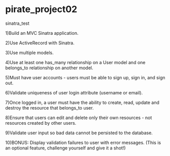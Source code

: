 # pirate_project02
sinatra_test

1)Build an MVC Sinatra application.

2)Use ActiveRecord with Sinatra.

3)Use multiple models.

4)Use at least one has_many relationship on a User model and one belongs_to relationship on another model.

5)Must have user accounts - users must be able to sign up, sign in, and sign out.

6)Validate uniqueness of user login attribute (username or email).

7)Once logged in, a user must have the ability to create, read, update and destroy the resource that belongs_to user.

8)Ensure that users can edit and delete only their own resources - not resources created by other users.

9)Validate user input so bad data cannot be persisted to the database.

10)BONUS: Display validation failures to user with error messages. (This is an optional feature, challenge yourself and give it a shot!)
